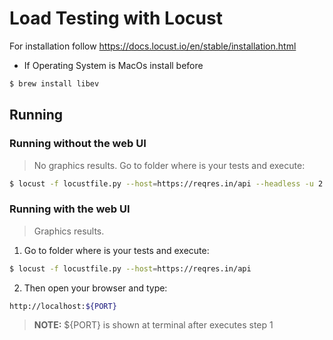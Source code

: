 # Load Testing with Locust

For installation follow https://docs.locust.io/en/stable/installation.html

- If Operating System is MacOs install before
```sh
$ brew install libev
``` 

## Running
### Running without the web UI
> No graphics results.
Go to folder where is your tests and execute: 
```sh
$ locust -f locustfile.py --host=https://reqres.in/api --headless -u 2 -r 1
``` 

### Running with the web UI
> Graphics results.
 1. Go to folder where is your tests and execute: 
```sh
$ locust -f locustfile.py --host=https://reqres.in/api
``` 
 2. Then open your browser and type:
```sh
http://localhost:${PORT}
``` 
 > **NOTE:** ${PORT} is shown at terminal after executes step 1
